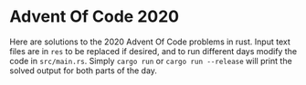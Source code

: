 
# Advent Of Code 2020

Here are solutions to the 2020 Advent Of Code problems in rust. Input text
files are in `res` to be replaced if desired, and to run different days
modify the code in `src/main.rs`. Simply `cargo run` or `cargo run --release`
will print the solved output for both parts of the day.
